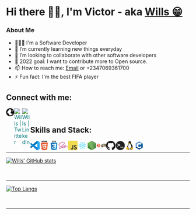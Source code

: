 # Hi there 👋🏽, I'm Victor - aka [Wills 😁][website]

### About Me
- 🙎🏽‍♂️ I'm a Software Developer
- 🌱 I’m currently learning new things everyday
- 👯 I’m looking to collaborate with other software developers
- 🥅 2022 goal: I want to contribute more to Open source.
- 📫 How to reach me: [Email][email] or +2347069361700
- ⚡ Fun fact: I'm the best FIFA player

## Connect with me:

[<img align="left" alt="Wills | Twitter" width="22px" style="color:#007679" src="https://raw.githubusercontent.com/iconic/open-iconic/master/svg/globe.svg" />][website]
[<img align="left" alt="Wills | Twitter" width="22px" style="color:#007679" src="https://cdn.jsdelivr.net/npm/simple-icons@v3/icons/twitter.svg" />][twitter]
[<img align="left" alt="Wills | LinkedIn" width="22px" style="color:#007679" src="https://cdn.jsdelivr.net/npm/simple-icons@v3/icons/linkedin.svg" />][linkedin]

<br/>

## Skills and Stack:

[<img align="left" alt="Visual Studio Code" width="26px" src="https://raw.githubusercontent.com/github/explore/80688e429a7d4ef2fca1e82350fe8e3517d3494d/topics/visual-studio-code/visual-studio-code.png" />][VisualStudio]
[<img align="left" alt="HTML5" width="26px" src="https://raw.githubusercontent.com/github/explore/80688e429a7d4ef2fca1e82350fe8e3517d3494d/topics/html/html.png" />][HTML]
[<img align="left" alt="CSS3" width="26px" src="https://raw.githubusercontent.com/github/explore/80688e429a7d4ef2fca1e82350fe8e3517d3494d/topics/css/css.png" />][CSS]
[<img align="left" alt="SASS" width="26px" src="https://raw.githubusercontent.com/github/explore/80688e429a7d4ef2fca1e82350fe8e3517d3494d/topics/sass/sass.png" />][SCSS]
[<img align="left" alt="JavaScript" width="26px" src="https://raw.githubusercontent.com/github/explore/80688e429a7d4ef2fca1e82350fe8e3517d3494d/topics/javascript/javascript.png" />][Javascript]
[<img align="left" alt="React" width="26px" src="https://raw.githubusercontent.com/github/explore/80688e429a7d4ef2fca1e82350fe8e3517d3494d/topics/react/react.png" />][React]
[<img align="left" alt="Nodejs" width="26px" src="https://raw.githubusercontent.com/github/explore/80688e429a7d4ef2fca1e82350fe8e3517d3494d/topics/nodejs/nodejs.png" />][Nodejs]
[<img align="left" alt="Git" width="26px" src="https://raw.githubusercontent.com/github/explore/80688e429a7d4ef2fca1e82350fe8e3517d3494d/topics/git/git.png" />][Git]
[<img align="left" alt="Github" width="26px" src="https://raw.githubusercontent.com/github/explore/78df643247d429f6cc873026c0622819ad797942/topics/github/github.png" />][Github]
[<img align="left" alt="Terminal" width="26px" src="https://raw.githubusercontent.com/github/explore/80688e429a7d4ef2fca1e82350fe8e3517d3494d/topics/terminal/terminal.png" />][HTML]
[<img align="left" alt="Linux" width="26px" src="https://raw.githubusercontent.com/github/explore/80688e429a7d4ef2fca1e82350fe8e3517d3494d/topics/linux/linux.png" />][HTML]
[<img align="left" alt="C" width="26px" src="https://raw.githubusercontent.com/github/explore/80688e429a7d4ef2fca1e82350fe8e3517d3494d/topics/c/c.png" />][CSS]

<br/>

---

[![Wills' GitHub stats](https://github-readme-stats.vercel.app/api?username=wills-dev&show_icons=true)](https://github.com/wills-dev/github-readme-stats)

<br/>

---

[![Top Langs](https://github-readme-stats.vercel.app/api/top-langs/?username=wills-dev)](https://github.com/wills-dev/github-readme-stats)

<br/>

---

<br/>
<br/>

[website]: https://willsdev.netlify.app/
[twitter]: https://https://twitter.com/Willsssss_
[email]: mailto:ejioguvictor6@gmail.com
[linkedin]:https://www.linkedin.com/in/ejiogu-victor-4b594916a
[VisualStudio]: https://code.visualstudio.com/
[HTML]: https://developer.mozilla.org/
[CSS]: https//w3schools.com/
[SCSS]: https//w3schools.com/
[Javascript]: https://developer.mozilla.org/
[React]: https://create-react-app.dev/docs/getting-started/
[Nodejs]: https://nodejs.org/
[Git]: https://git-scm.com/
[Github]: https://github.com/

<!--
**Wills-dev/Wills-dev** is a ✨ _special_ ✨ repository because its `README.md` (this file) appears on your GitHub profile.

Here are some ideas to get you started:

- 🔭 I’m currently working on ...
- 🌱 I’m currently learning ...
- 👯 I’m looking to collaborate on ...
- 🤔 I’m looking for help with ...
- 💬 Ask me about ...
- 📫 How to reach me: ...
- 😄 Pronouns: ...
- ⚡ Fun fact: ...
-->
